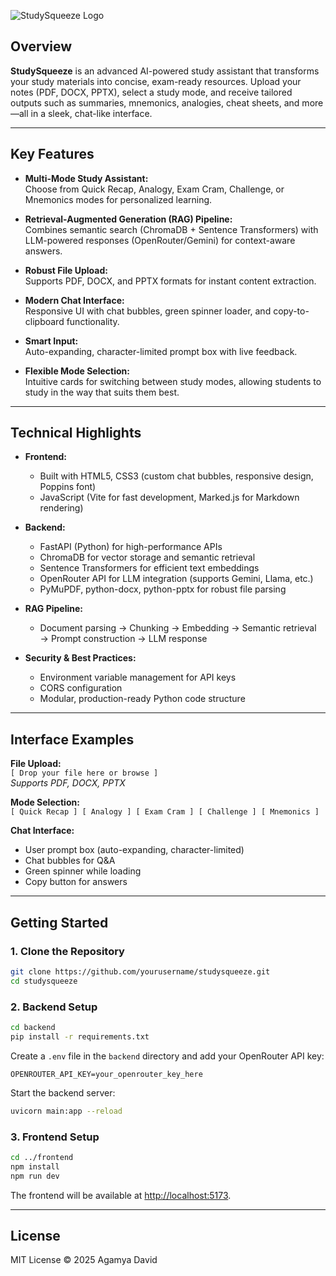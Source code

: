 ![StudySqueeze Logo](./images/logo1.png)

## Overview

**StudySqueeze** is an advanced AI-powered study assistant that transforms your study materials into concise, exam-ready resources. Upload your notes (PDF, DOCX, PPTX), select a study mode, and receive tailored outputs such as summaries, mnemonics, analogies, cheat sheets, and more—all in a sleek, chat-like interface.

---

## Key Features

- **Multi-Mode Study Assistant:**  
  Choose from Quick Recap, Analogy, Exam Cram, Challenge, or Mnemonics modes for personalized learning.

- **Retrieval-Augmented Generation (RAG) Pipeline:**  
  Combines semantic search (ChromaDB + Sentence Transformers) with LLM-powered responses (OpenRouter/Gemini) for context-aware answers.

- **Robust File Upload:**  
  Supports PDF, DOCX, and PPTX formats for instant content extraction.

- **Modern Chat Interface:**  
  Responsive UI with chat bubbles, green spinner loader, and copy-to-clipboard functionality.

- **Smart Input:**  
  Auto-expanding, character-limited prompt box with live feedback.

- **Flexible Mode Selection:**  
  Intuitive cards for switching between study modes, allowing students to study in the way that suits them best.

---

## Technical Highlights

- **Frontend:**  
  - Built with HTML5, CSS3 (custom chat bubbles, responsive design, Poppins font)
  - JavaScript (Vite for fast development, Marked.js for Markdown rendering)

- **Backend:**  
  - FastAPI (Python) for high-performance APIs
  - ChromaDB for vector storage and semantic retrieval
  - Sentence Transformers for efficient text embeddings
  - OpenRouter API for LLM integration (supports Gemini, Llama, etc.)
  - PyMuPDF, python-docx, python-pptx for robust file parsing

- **RAG Pipeline:**  
  - Document parsing → Chunking → Embedding → Semantic retrieval → Prompt construction → LLM response

- **Security & Best Practices:**  
  - Environment variable management for API keys
  - CORS configuration
  - Modular, production-ready Python code structure

---

## Interface Examples

**File Upload:**  
`[ Drop your file here or browse ]`  
_Supports PDF, DOCX, PPTX_

**Mode Selection:**  
`[ Quick Recap ] [ Analogy ] [ Exam Cram ] [ Challenge ] [ Mnemonics ]`

**Chat Interface:**  
- User prompt box (auto-expanding, character-limited)
- Chat bubbles for Q&A
- Green spinner while loading
- Copy button for answers

---

## Getting Started

### 1. Clone the Repository

```bash
git clone https://github.com/yourusername/studysqueeze.git
cd studysqueeze
```

### 2. Backend Setup

```bash
cd backend
pip install -r requirements.txt
```

Create a `.env` file in the `backend` directory and add your OpenRouter API key:

```
OPENROUTER_API_KEY=your_openrouter_key_here
```

Start the backend server:

```bash
uvicorn main:app --reload
```

### 3. Frontend Setup

```bash
cd ../frontend
npm install
npm run dev
```

The frontend will be available at [http://localhost:5173](http://localhost:5173).

---

## License

MIT License © 2025 Agamya David